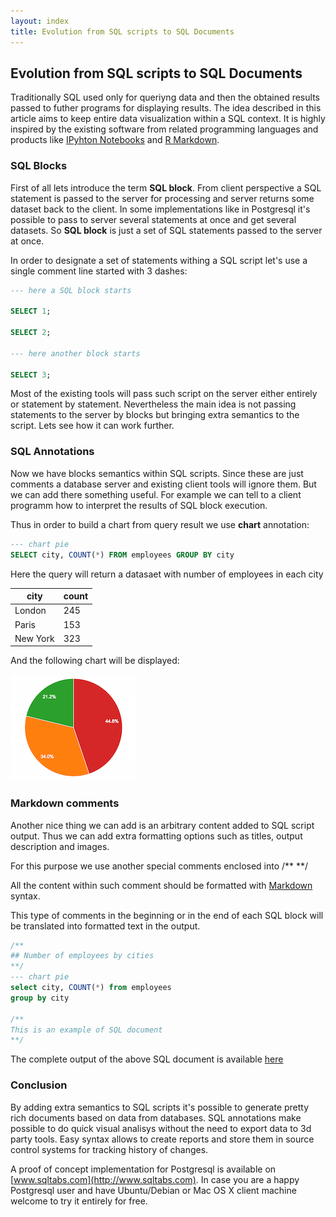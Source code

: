 ```yaml
---
layout: index
title: Evolution from SQL scripts to SQL Documents
---
```

## Evolution from SQL scripts to SQL Documents

Traditionally SQL used only for queriyng data and then the obtained results passed to futher programs for displaying results.
The idea described in this article aims to keep entire data visualization within a SQL context. 
It is highly inspired by the existing software from related programming languages and 
products like [IPyhton Notebooks](http://ipython.org/notebook.html) and [R Markdown](http://rmarkdown.rstudio.com).

### SQL Blocks

First of all lets introduce the term **SQL block**.
From client perspective a SQL statement is passed to the server for processing and server returns some dataset back to the client.
In some implementations like in Postgresql it's possible to pass to server several statements at once and get several datasets.
So **SQL block** is just a set of SQL statements passed to the server at once. 

In order to designate a set of statements withing a SQL script let's use a single comment line started with 3 dashes:

``` sql
--- here a SQL block starts

SELECT 1;

SELECT 2;

--- here another block starts

SELECT 3;

```

Most of the existing tools will pass such script on the server either entirely or statement by statement.
Nevertheless the main idea is not passing statements to the server by blocks but bringing extra semantics to the script.
Lets see how it can work further.

### SQL Annotations

Now we have blocks semantics within SQL scripts. Since these are just comments a database server and existing client tools will ignore them.
But we can add there something useful. For example we can tell to a client programm how to interpret the results of SQL block execution.

Thus in order to build a chart from query result we use **chart** annotation:

``` sql
--- chart pie
SELECT city, COUNT(*) FROM employees GROUP BY city
```

Here the query will return a datasaet with number of employees in each city

city	 | count
---------|---------
London	 | 245
Paris	 | 153
New York | 323

And the following chart will be displayed:

![](/images/pie_chart.png)


### Markdown comments

Another nice thing we can add is an arbitrary content added to SQL script output.
Thus we can add extra formatting options such as titles, output description and images.

For this purpose we use another special comments enclosed into /** **/

All the content within such comment should be formatted with [Markdown](http://daringfireball.net/projects/markdown/) syntax.

This type of comments in the beginning or in the end of each SQL block will be translated into formatted text in the output.


``` sql
/**
## Number of employees by cities
**/
--- chart pie
select city, COUNT(*) from employees
group by city

/**
This is an example of SQL document
**/
```

The complete output of the above SQL document is available [here](http://www.sqltabs.com/api/1.0/docs/6b28b79e0357cce98eb1f1403b1e7075)

### 


### Conclusion

By adding extra semantics to SQL scripts it's possible to generate pretty rich documents based on data from databases.
SQL annotations make possible to do quick visual analisys without the need to export data to 3d party tools.
Easy syntax allows to create reports and store them in source control systems for tracking history of changes.


A proof of concept implementation for Postgresql is available on [www.sqltabs.com](http://www.sqltabs.com).
In case you are a happy Postgresql user and have Ubuntu/Debian or Mac OS X client machine welcome to try it entirely for free.



